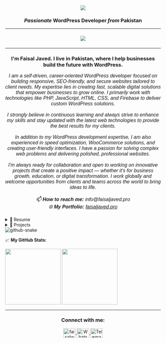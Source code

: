 <h1 align="center">
    <img src="https://readme-typing-svg.herokuapp.com/?font=Righteous&size=35&center=true&vCenter=true&width=500&height=70&duration=4000&lines=Hi+There!+👋;+I'm+Faisal+Javed!;" />
</h1>

<h3 align="center"><i>Passionate</i> <b>WordPress Developer</b> <i>from</i> <b>Pakistan</b></h3>

---
###
<p align="center">
  <a href="https://faisaljaved.pro">
    <img src="https://skillicons.dev/icons?i=html,css,js,php,firebase&theme=light&perline=5" />
  </a>
</p>

###
---
<h3 align="center"> <b>I'm Faisal Javed. I live in Pakistan, where I help businesses build the future with WordPress.</b></h3>

<p align="center" style="font-family: Righteous, sans-serif; font-size: 16px;">
  <i>I am a self-driven, career-oriented WordPress developer focused on building responsive, SEO-friendly, and secure websites tailored to client needs. My expertise lies in creating fast, scalable digital solutions that empower businesses to grow online. I primarily work with technologies like PHP, JavaScript, HTML, CSS, and Firebase to deliver custom WordPress solutions.</i><br><br>
  <i>I strongly believe in continuous learning and always strive to enhance my skills and stay updated with the latest web technologies to provide the best results for my clients.</i><br><br>
  <i>In addition to my WordPress development expertise, I am also experienced in speed optimization, WooCommerce solutions, and creating user-friendly interfaces. I have a passion for solving complex web problems and delivering polished, professional websites.</i><br><br>
  <i>I'm always ready for collaboration and open to working on innovative projects that create a positive impact — whether it's for business growth, education, or digital transformation. I work globally and welcome opportunities from clients and teams across the world to bring ideas to life.</i><br><br>
  <i>📫 <strong>How to reach me:</strong> info@faisaljaved.pro</i><br>
  <i>🌐 <strong>My Portfolio:</strong> <a href="https://faisaljaved.pro" target="_blank">faisaljaved.pro</a></i>
</p>


###

<details>
  <summary>📃 Resume</summary>

## Experience
- 👨‍💻 **WordPress Developer**
📍 Freelance / Online\
🔗My projects: [faisaljaved.pro/my_projects](https://www.faisaljaved.pro/my_projects)

## Skills
<img align="right" src="https://img.shields.io/badge/PHP-777BB4?logo=php&logoColor=white" />
<img align="right" src="https://img.shields.io/badge/CSS3-1572B6?logo=css3&logoColor=white" />
<img align="right" src="https://img.shields.io/badge/HTML5-E34F26?logo=html5&logoColor=white" />
<img align="right" src="https://img.shields.io/badge/JavaScript-F7DF1E?logo=javascript&logoColor=white" />
<img align="right" src="https://img.shields.io/badge/Firebase-FFCA28?logo=firebase&logoColor=white" />

</details>

<details>
  <summary>📱 Projects</summary>

| Name                 | A short summary                              | Link |
| -------------------- | -------------------------------------------- | --------- |
| Personal Portfolio    | My personal portfolio website  | [faisaljaved.pro](https://faisaljaved.pro) |

</details>

<picture>
  <source media="(prefers-color-scheme: dark)" srcset="https://raw.githubusercontent.com/samcuxx/samcuxx/output/github-snake-dark.svg" />
  <source media="(prefers-color-scheme: light)" srcset="https://raw.githubusercontent.com/samcuxx/samcuxx/output/github-snake.svg" />
  <img alt="github-snake" src="https://raw.githubusercontent.com/samcuxx/samcuxx/output/github-snake.svg" />
</picture>

📈 **My GitHub Stats:**

<p>
  <img height="180em" src="https://github-readme-stats.vercel.app/api?username=faisaljaved-wpdev&show_icons=true&hide_border=true&&count_private=true&include_all_commits=true" />
  <img height="180em" src="https://github-readme-stats.vercel.app/api/top-langs/?username=faisaljaved-wpdev&show_icons=true&hide_border=true&layout=compact&langs_count=5"/>
</p>

---

<div>
<h3 align="center">Connect with me:</h3>
<p align="center">

<a href="https://web.facebook.com/FaisalWpDeve" target="blank">
  <img align="center" src="https://raw.githubusercontent.com/rahuldkjain/github-profile-readme-generator/master/src/images/icons/Social/facebook.svg" alt="faisalwpdev" height="30" width="40" />
</a>

<a href="https://whatsapp.com/channel/0029VaZvSNNKGGGANLZgPG1s" target="blank">
  <img align="center" src="https://upload.wikimedia.org/wikipedia/commons/6/6b/WhatsApp.svg" alt="WhatsApp Channel" height="30" width="40" />
</a>

<a href="https://t.me/FaisalWpDev" target="blank">
  <img align="center" src="https://upload.wikimedia.org/wikipedia/commons/8/82/Telegram_logo.svg" alt="Telegram" height="30" width="40" />
</a>

</p>
</div>

